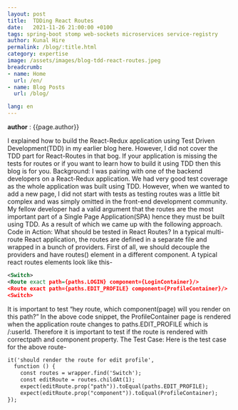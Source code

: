 ```yaml
---
layout: post
title:  TDDing React Routes
date:   2021-11-26 21:00:00 +0100
tags: spring-boot stomp web-sockets microservices service-registry
author: Kunal Hire
permalink: /blog/:title.html
category: expertise
image: /assets/images/blog-tdd-react-routes.jpeg
breadcrumb:
- name: Home
  url: /en/
- name: Blog Posts
  url: /blog/

lang: en
---
```



**author** : {{page.author}}

I explained how to build the React-Redux application using Test Driven Development(TDD) in my earlier blog here. However, I did not cover the TDD part for React-Routes in that bog. If your application is missing the tests for routes or if you want to learn how to build it using TDD then this blog is for you.
Background: I was pairing with one of the backend developers on a React-Redux application. We had very good test coverage as the whole application was built using TDD. However, when we wanted to add a new page, I did not start with tests as testing routes was a little bit complex and was simply omitted in the front-end development community. My fellow developer had a valid argument that the routes are the most important part of a Single Page Application(SPA) hence they must be built using TDD. As a result of which we came up with the following approach.
Code in Action:
What should be tested in React Routes? In a typical multi-route React application, the routes are defined in a separate file and wrapped in a bunch of providers. First of all, we should decouple the providers and have routes(<Switch>) element in a different component. A typical react routes elements look like this-

```xml
<Switch>
<Route exact path={paths.LOGIN} component={LoginContainer}/>
<Route exact path={paths.EDIT_PROFILE} component={ProfileContainer}/>
<Switch>
```

It is important to test “hey route, which component(page) will you render on this path?”
In the above code snippet, the ProfileContainer page is rendered when the application route changes to paths.EDIT_PROFILE which is /:userId. Therefore it is important to test if the route is rendered with correctpath and component property.
The Test Case:
Here is the test case for the above route-
```xml
it('should render the route for edit profile', 
  function () { 
    const routes = wrapper.find('Switch'); 
    const editRoute = routes.childAt(1); 
    expect(editRoute.prop("path")).toEqual(paths.EDIT_PROFILE); 
    expect(editRoute.prop("component")).toEqual(ProfileContainer); 
});
```
